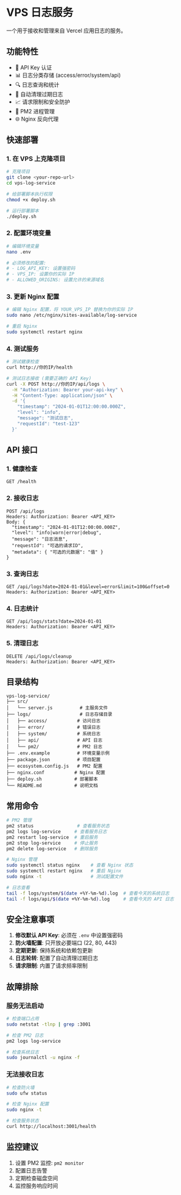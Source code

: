 # VPS 日志服务

一个用于接收和管理来自 Vercel 应用日志的服务。

## 功能特性

- 🔐 API Key 认证
- 📊 日志分类存储 (access/error/system/api)
- 🔍 日志查询和统计
- 🧹 自动清理过期日志
- 📈 请求限制和安全防护
- 🚀 PM2 进程管理
- 🌐 Nginx 反向代理

## 快速部署

### 1. 在 VPS 上克隆项目

```bash
# 克隆项目
git clone <your-repo-url>
cd vps-log-service

# 给部署脚本执行权限
chmod +x deploy.sh

# 运行部署脚本
./deploy.sh
```

### 2. 配置环境变量

```bash
# 编辑环境变量
nano .env

# 必须修改的配置:
# - LOG_API_KEY: 设置强密码
# - VPS_IP: 设置你的实际 IP
# - ALLOWED_ORIGINS: 设置允许的来源域名
```

### 3. 更新 Nginx 配置

```bash
# 编辑 Nginx 配置，将 YOUR_VPS_IP 替换为你的实际 IP
sudo nano /etc/nginx/sites-available/log-service

# 重启 Nginx
sudo systemctl restart nginx
```

### 4. 测试服务

```bash
# 测试健康检查
curl http://你的IP/health

# 测试日志接收 (需要正确的 API Key)
curl -X POST http://你的IP/api/logs \
  -H "Authorization: Bearer your-api-key" \
  -H "Content-Type: application/json" \
  -d '{
    "timestamp": "2024-01-01T12:00:00.000Z",
    "level": "info",
    "message": "测试日志",
    "requestId": "test-123"
  }'
```

## API 接口

### 1. 健康检查
```
GET /health
```

### 2. 接收日志
```
POST /api/logs
Headers: Authorization: Bearer <API_KEY>
Body: {
  "timestamp": "2024-01-01T12:00:00.000Z",
  "level": "info|warn|error|debug",
  "message": "日志消息",
  "requestId": "可选的请求ID",
  "metadata": { "可选的元数据": "值" }
}
```

### 3. 查询日志
```
GET /api/logs?date=2024-01-01&level=error&limit=100&offset=0
Headers: Authorization: Bearer <API_KEY>
```

### 4. 日志统计
```
GET /api/logs/stats?date=2024-01-01
Headers: Authorization: Bearer <API_KEY>
```

### 5. 清理日志
```
DELETE /api/logs/cleanup
Headers: Authorization: Bearer <API_KEY>
```

## 目录结构

```
vps-log-service/
├── src/
│   └── server.js          # 主服务文件
├── logs/                  # 日志存储目录
│   ├── access/           # 访问日志
│   ├── error/            # 错误日志
│   ├── system/           # 系统日志
│   ├── api/              # API 日志
│   └── pm2/              # PM2 日志
├── .env.example          # 环境变量示例
├── package.json          # 项目配置
├── ecosystem.config.js   # PM2 配置
├── nginx.conf           # Nginx 配置
├── deploy.sh            # 部署脚本
└── README.md            # 说明文档
```

## 常用命令

```bash
# PM2 管理
pm2 status                # 查看服务状态
pm2 logs log-service     # 查看服务日志
pm2 restart log-service  # 重启服务
pm2 stop log-service     # 停止服务
pm2 delete log-service   # 删除服务

# Nginx 管理
sudo systemctl status nginx    # 查看 Nginx 状态
sudo systemctl restart nginx   # 重启 Nginx
sudo nginx -t                  # 测试配置文件

# 日志查看
tail -f logs/system/$(date +%Y-%m-%d).log  # 查看今天的系统日志
tail -f logs/api/$(date +%Y-%m-%d).log     # 查看今天的 API 日志
```

## 安全注意事项

1. **修改默认 API Key**: 必须在 `.env` 中设置强密码
2. **防火墙配置**: 只开放必要端口 (22, 80, 443)
3. **定期更新**: 保持系统和依赖包更新
4. **日志轮转**: 配置了自动清理过期日志
5. **请求限制**: 内置了请求频率限制

## 故障排除

### 服务无法启动
```bash
# 检查端口占用
sudo netstat -tlnp | grep :3001

# 检查 PM2 日志
pm2 logs log-service

# 检查系统日志
sudo journalctl -u nginx -f
```

### 无法接收日志
```bash
# 检查防火墙
sudo ufw status

# 检查 Nginx 配置
sudo nginx -t

# 检查服务状态
curl http://localhost:3001/health
```

## 监控建议

1. 设置 PM2 监控: `pm2 monitor`
2. 配置日志告警
3. 定期检查磁盘空间
4. 监控服务响应时间